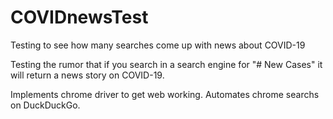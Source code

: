 # COVIDnewsTest
Testing to see how many searches come up with news about COVID-19

Testing the rumor that if you search in a search engine for "# New Cases" it will return a news story on COVID-19. 

Implements chrome driver to get web working. Automates chrome searchs on DuckDuckGo. 
